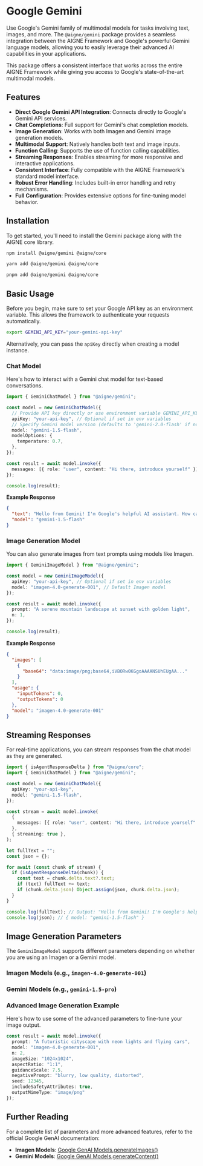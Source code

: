 # Google Gemini

Use Google's Gemini family of multimodal models for tasks involving text, images, and more. The `@aigne/gemini` package provides a seamless integration between the AIGNE Framework and Google's powerful Gemini language models, allowing you to easily leverage their advanced AI capabilities in your applications.

This package offers a consistent interface that works across the entire AIGNE Framework while giving you access to Google's state-of-the-art multimodal models.

## Features

*   **Direct Google Gemini API Integration**: Connects directly to Google's Gemini API services.
*   **Chat Completions**: Full support for Gemini's chat completion models.
*   **Image Generation**: Works with both Imagen and Gemini image generation models.
*   **Multimodal Support**: Natively handles both text and image inputs.
*   **Function Calling**: Supports the use of function calling capabilities.
*   **Streaming Responses**: Enables streaming for more responsive and interactive applications.
*   **Consistent Interface**: Fully compatible with the AIGNE Framework's standard model interface.
*   **Robust Error Handling**: Includes built-in error handling and retry mechanisms.
*   **Full Configuration**: Provides extensive options for fine-tuning model behavior.

## Installation

To get started, you'll need to install the Gemini package along with the AIGNE core library.

```bash npm
npm install @aigne/gemini @aigne/core
```

```bash yarn
yarn add @aigne/gemini @aigne/core
```

```bash pnpm
pnpm add @aigne/gemini @aigne/core
```

## Basic Usage

Before you begin, make sure to set your Google API key as an environment variable. This allows the framework to authenticate your requests automatically.

```bash Environment Variable
export GEMINI_API_KEY="your-gemini-api-key"
```

Alternatively, you can pass the `apiKey` directly when creating a model instance.

### Chat Model

Here's how to interact with a Gemini chat model for text-based conversations.

```typescript Chat Model Example icon=logos:typescript
import { GeminiChatModel } from "@aigne/gemini";

const model = new GeminiChatModel({
  // Provide API key directly or use environment variable GEMINI_API_KEY
  apiKey: "your-api-key", // Optional if set in env variables
  // Specify Gemini model version (defaults to 'gemini-2.0-flash' if not specified)
  model: "gemini-1.5-flash",
  modelOptions: {
    temperature: 0.7,
  },
});

const result = await model.invoke({
  messages: [{ role: "user", content: "Hi there, introduce yourself" }],
});

console.log(result);
```

**Example Response**
```json
{
  "text": "Hello from Gemini! I'm Google's helpful AI assistant. How can I assist you today?",
  "model": "gemini-1.5-flash"
}
```

### Image Generation Model

You can also generate images from text prompts using models like Imagen.

```typescript Image Generation Example icon=logos:typescript
import { GeminiImageModel } from "@aigne/gemini";

const model = new GeminiImageModel({
  apiKey: "your-api-key", // Optional if set in env variables
  model: "imagen-4.0-generate-001", // Default Imagen model
});

const result = await model.invoke({
  prompt: "A serene mountain landscape at sunset with golden light",
  n: 1,
});

console.log(result);
```

**Example Response**
```json
{
  "images": [
    {
      "base64": "data:image/png;base64,iVBORw0KGgoAAAANSUhEUgAA..."
    }
  ],
  "usage": {
    "inputTokens": 0,
    "outputTokens": 0
  },
  "model": "imagen-4.0-generate-001"
}
```

## Streaming Responses

For real-time applications, you can stream responses from the chat model as they are generated.

```typescript Streaming Example icon=logos:typescript
import { isAgentResponseDelta } from "@aigne/core";
import { GeminiChatModel } from "@aigne/gemini";

const model = new GeminiChatModel({
  apiKey: "your-api-key",
  model: "gemini-1.5-flash",
});

const stream = await model.invoke(
  {
    messages: [{ role: "user", content: "Hi there, introduce yourself" }],
  },
  { streaming: true },
);

let fullText = "";
const json = {};

for await (const chunk of stream) {
  if (isAgentResponseDelta(chunk)) {
    const text = chunk.delta.text?.text;
    if (text) fullText += text;
    if (chunk.delta.json) Object.assign(json, chunk.delta.json);
  }
}

console.log(fullText); // Output: "Hello from Gemini! I'm Google's helpful AI assistant. How can I assist you today?"
console.log(json); // { model: "gemini-1.5-flash" }
```

## Image Generation Parameters

The `GeminiImageModel` supports different parameters depending on whether you are using an Imagen or a Gemini model.

### Imagen Models (e.g., `imagen-4.0-generate-001`)

<x-field-group>
  <x-field data-name="prompt" data-type="string" data-required="true" data-desc="The text description of the image you want to generate."></x-field>
  <x-field data-name="n" data-type="number" data-default="1" data-desc="Number of images to generate."></x-field>
  <x-field data-name="seed" data-type="number" data-desc="Random seed for reproducible generation."></x-field>
  <x-field data-name="safetyFilterLevel" data-type="string" data-desc="Safety filter level for content moderation."></x-field>
  <x-field data-name="personGeneration" data-type="string" data-desc="Person generation settings."></x-field>
  <x-field data-name="outputMimeType" data-type="string" data-desc="Output image format (e.g., 'image/png', 'image/jpeg')."></x-field>
  <x-field data-name="outputGcsUri" data-type="string" data-desc="Google Cloud Storage URI for output."></x-field>
  <x-field data-name="outputCompressionQuality" data-type="number" data-desc="JPEG compression quality (1-100)."></x-field>
  <x-field data-name="negativePrompt" data-type="string" data-desc="Description of what to exclude from the image."></x-field>
  <x-field data-name="language" data-type="string" data-desc="Language for the prompt."></x-field>
  <x-field data-name="includeSafetyAttributes" data-type="boolean" data-desc="Include safety attributes in the response."></x-field>
  <x-field data-name="includeRaiReason" data-type="boolean" data-desc="Include RAI reasoning in the response."></x-field>
  <x-field data-name="imageSize" data-type="string" data-desc="Size of the generated image."></x-field>
  <x-field data-name="guidanceScale" data-type="number" data-desc="Guidance scale for generation."></x-field>
  <x-field data-name="aspectRatio" data-type="string" data-desc="Aspect ratio of the image."></x-field>
  <x-field data-name="addWatermark" data-type="boolean" data-desc="Add a watermark to generated images."></x-field>
</x-field-group>

### Gemini Models (e.g., `gemini-1.5-pro`)

<x-field-group>
  <x-field data-name="prompt" data-type="string" data-required="true" data-desc="The text description of the image you want to generate."></x-field>
  <x-field data-name="n" data-type="number" data-default="1" data-desc="Number of images to generate."></x-field>
  <x-field data-name="temperature" data-type="number" data-desc="Controls randomness in generation (0.0 to 1.0)."></x-field>
  <x-field data-name="maxOutputTokens" data-type="number" data-desc="Maximum number of tokens in the response."></x-field>
  <x-field data-name="topP" data-type="number" data-desc="Nucleus sampling parameter."></x-field>
  <x-field data-name="topK" data-type="number" data-desc="Top-k sampling parameter."></x-field>
  <x-field data-name="safetySettings" data-type="array" data-desc="Safety settings for content generation."></x-field>
  <x-field data-name="seed" data-type="number" data-desc="Random seed for reproducible generation."></x-field>
  <x-field data-name="stopSequences" data-type="array" data-desc="Sequences that stop generation."></x-field>
  <x-field data-name="systemInstruction" data-type="string" data-desc="System-level instructions."></x-field>
</x-field-group>

### Advanced Image Generation Example

Here's how to use some of the advanced parameters to fine-tune your image output.

```typescript Advanced Image Generation icon=logos:typescript
const result = await model.invoke({
  prompt: "A futuristic cityscape with neon lights and flying cars",
  model: "imagen-4.0-generate-001",
  n: 2,
  imageSize: "1024x1024",
  aspectRatio: "1:1",
  guidanceScale: 7.5,
  negativePrompt: "blurry, low quality, distorted",
  seed: 12345,
  includeSafetyAttributes: true,
  outputMimeType: "image/png"
});
```

## Further Reading

For a complete list of parameters and more advanced features, refer to the official Google GenAI documentation:

*   **Imagen Models**: [Google GenAI Models.generateImages()](https://googleapis.github.io/js-genai/release_docs/classes/models.Models.html#generateimages)
*   **Gemini Models**: [Google GenAI Models.generateContent()](https://googleapis.github.io/js-genai/release_docs/classes/models.Models.html#generatecontent)
